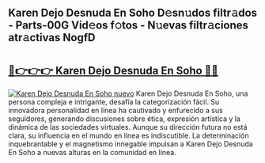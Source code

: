 ## Karen Dejo Desnuda En Soho D𝚎sn𝚞dos filtr𝚊dos - Parts-00G Vid𝚎os f𝚘tos - N𝚞evas filtr𝚊ciones atr𝚊ctivas NogfD

# <h2><a href="http://mb8qz2.tromn.icu/?c=Karen+Dejo+Desnuda+En+Soho">🔗👉👉👉 Karen Dejo Desnuda En Soho 🔗🔗</a></h2>

[![Karen Dejo Desnuda En Soho nuevo](https://i.imgur.com/pEAQMta.gif)](http://mb8qz2.tromn.icu/?c=Karen+Dejo+Desnuda+En+Soho)
Karen Dejo Desnuda En Soho, una persona compleja e intrigante, desafía la categorización fácil. Su innovadora personalidad en línea ha cautivado y enfurecido a sus seguidores, generando discusiones sobre ética, expresión artística y la dinámica de las sociedades virtuales. Aunque su dirección futura no está clara, su influencia en el mundo en línea es indiscutible. La determinación inquebrantable y el magnetismo innegable impulsan a Karen Dejo Desnuda En Soho a nuevas alturas en la comunidad en línea.
